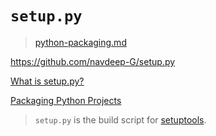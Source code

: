 # `setup.py`

> [python-packaging.md](/guides/python/python-packaging.md)

<https://github.com/navdeep-G/setup.py>

[What is setup.py?](https://stackoverflow.com/questions/1471994/what-is-setup-py)

[Packaging Python Projects](https://packaging.python.org/tutorials/packaging-projects/)

> `setup.py` is the build script for [setuptools](https://packaging.python.org/key_projects/#setuptools).

